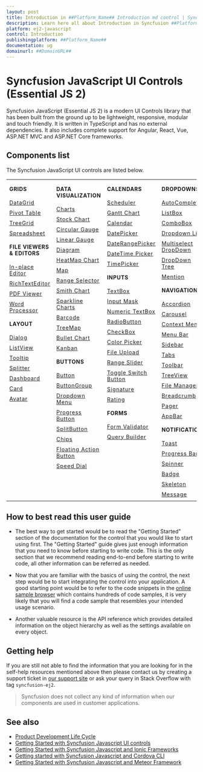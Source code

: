```yaml
---
layout: post
title: Introduction in ##Platform_Name## Introduction md control | Syncfusion
description: Learn here all about Introduction in Syncfusion ##Platform_Name## Introduction md control of Syncfusion Essential JS 2 and more.
platform: ej2-javascript
control: Introduction 
publishingplatform: ##Platform_Name##
documentation: ug
domainurl: ##DomainURL##
---
```


# Syncfusion JavaScript UI Controls (Essential JS 2)

Syncfusion JavaScript (Essential JS 2) is a modern UI Controls library that has been built from the ground up to be lightweight, responsive, modular and touch friendly. It is written in TypeScript and has no external dependencies. It also includes complete support for Angular, React, Vue, ASP.NET MVC and ASP.NET Core frameworks.

## Components list

The Syncfusion JavaScript UI controls are listed below.

<style>
# table
{
border:0 !important;
line-height: 2!important;
}

tr
{
border:0 !important;
}

td
{
border:0 !important;
vertical-align: top;
}

.controlanchorlink
{
text-decoration: none!important;
font-size: 14px!important;
text-align: left!important;
padding: 5px 0px;
letter-spacing: 1px;
}
.controlcategory
{
font-size: 14px!important;
text-align: left!important;
font-weight: bold!important;
letter-spacing: 0.7px;
}
}

</style>

<table id="table" style="border: 0px;">
<tbody>
<colgroup>
<col style="width: 150px">
<col style="width: 180px">
<col style="width: 150px">
<col style="width: 150px">
</colgroup>
</tbody>
<tr>
    <td>
        <div><p class="controlcategory">GRIDS</p></div>
        <div class="controlanchorlink"><a target="_self" href="https://ej2.syncfusion.com/documentation/grid/getting-started/">DataGrid</a></div>
        <div class="controlanchorlink"><a target="_self" href="https://ej2.syncfusion.com/documentation/pivotview/getting-started/">Pivot Table</a></div>
        <div class="controlanchorlink"><a target="_self" href="https://ej2.syncfusion.com/documentation/treegrid/getting-started/">TreeGrid</a></div>
         <div class="controlanchorlink"><a target="_self" href="https://ej2.syncfusion.com/documentation/spreadsheet/getting-started/">Spreadsheet</a></div>
        <div><p class="controlcategory">FILE VIEWERS & EDITORS</p></div>
        <div class="controlanchorlink"><a target="_self" href="https://ej2.syncfusion.com/documentation/in-place-editor/getting-started/">In-place Editor</a></div>
        <div class="controlanchorlink"><a target="_self" href="https://ej2.syncfusion.com/documentation/rich-text-editor/getting-started/">RichTextEditor</a></div>
        <div class="controlanchorlink"><a target="_self" href="https://ej2.syncfusion.com/documentation/pdfviewer/getting-started/">PDF Viewer</a></div>
        <div class="controlanchorlink"><a target="_self" href="https://ej2.syncfusion.com/documentation/document-editor/getting-started/">Word Processor</a></div>
        <div><p class="controlcategory">LAYOUT</p></div>
        <div class="controlanchorlink"><a target="_self" href="https://ej2.syncfusion.com/documentation/dialog/getting-started/">Dialog</a></div>
        <div class="controlanchorlink"><a target="_self" href="https://ej2.syncfusion.com/documentation/listview/getting-started/">ListView</a></div>
        <div class="controlanchorlink"><a target="_self" href="https://ej2.syncfusion.com/documentation/tooltip/getting-started/">Tooltip</a></div>
        <div class="controlanchorlink"><a target="_self" href="https://ej2.syncfusion.com/documentation/splitter/getting-started/">Splitter</a></div>
        <div class="controlanchorlink"><a target="_self" href="https://ej2.syncfusion.com/documentation/dashboard-layout/getting-started/">Dashboard</a></div>
        <div class="controlanchorlink"><a target="_self" href="https://ej2.syncfusion.com/documentation/card/getting-started/">Card</a></div>
        <div class="controlanchorlink"><a target="_self" href="https://ej2.syncfusion.com/documentation/avatar/getting-started/">Avatar</a></div>
    </td>
    <td>
        <div><p class="controlcategory">DATA VISUALIZATION</p></div>
        <div class="controlanchorlink"><a target="_self" href="https://ej2.syncfusion.com/documentation/chart/getting-started/">Charts</a></div>
        <div class="controlanchorlink"><a target="_self" href="https://ej2.syncfusion.com/documentation/stock-chart/getting-started/">Stock Chart</a></div>
        <div class="controlanchorlink"><a target="_self" href="https://ej2.syncfusion.com/documentation/circular-gauge/getting-started/">Circular Gauge</a></div>
        <div class="controlanchorlink"><a target="_self" href="https://ej2.syncfusion.com/documentation/linear-gauge/getting-started/">Linear Gauge</a></div>
        <div class="controlanchorlink"><a target="_self" href="https://ej2.syncfusion.com/documentation/diagram/getting-started/">Diagram </a></div>
        <div class="controlanchorlink"><a target="_self" href="https://ej2.syncfusion.com/documentation/heatmap-chart/getting-started/">HeatMap Chart</a></div>
        <div class="controlanchorlink"><a target="_self" href="https://ej2.syncfusion.com/documentation/maps/getting-started/">Map</a></div>
        <div class="controlanchorlink"><a target="_self" href="https://ej2.syncfusion.com/documentation/range-navigator/getting-started/">Range Selector</a></div>
        <div class="controlanchorlink"><a target="_self" href="https://ej2.syncfusion.com/documentation/smithchart/getting-started/">Smith Chart</a></div>
        <div class="controlanchorlink"><a target="_self" href="https://ej2.syncfusion.com/documentation/sparkline/getting-started/">Sparkline Charts</a></div>
        <div class="controlanchorlink"><a target="_self" href="https://ej2.syncfusion.com/documentation/barcode/getting-started/">Barcode</a></div>
        <div class="controlanchorlink"><a target="_self" href="https://ej2.syncfusion.com/documentation/treemap/getting-started/">TreeMap</a></div>
        <div class="controlanchorlink"><a target="_self" href="https://ej2.syncfusion.com/documentation/bullet-chart/getting-started/">Bullet Chart</a></div>
        <div class="controlanchorlink"><a target="_self" href="https://ej2.syncfusion.com/documentation/kanban/getting-started/">Kanban</a></div>
        <div><p class="controlcategory">BUTTONS</p></div>
        <div class="controlanchorlink"><a target="_self" href="https://ej2.syncfusion.com/documentation/button/getting-started/">Button</a></div>
        <div class="controlanchorlink"><a target="_self" href="https://ej2.syncfusion.com/documentation/button-group/getting-started/">ButtonGroup</a></div>
        <div class="controlanchorlink"><a target="_self" href="https://ej2.syncfusion.com/documentation/drop-down-button/getting-started/">Dropdown Menu</a></div>
        <div class="controlanchorlink"><a target="_self" href="https://ej2.syncfusion.com/documentation/progress-button/getting-started/">Progress Button</a></div>
        <div class="controlanchorlink"><a target="_self" href="https://ej2.syncfusion.com/documentation/split-button/getting-started/">SplitButton</a></div>
        <div class="controlanchorlink"><a target="_self" href="https://ej2.syncfusion.com/documentation/chips/getting-started/">Chips</a></div>
        <div class="controlanchorlink"><a target="_self" href="https://ej2.syncfusion.com/documentation/floating-action-button/getting-started/">Floating Action Button</a></div>
        <div class="controlanchorlink"><a target="_self" href="https://ej2.syncfusion.com/documentation/speed-dial/getting-started/">Speed Dial</a></div>
    </td>
    <td>
        <div><p class="controlcategory">CALENDARS</p></div>
        <div class="controlanchorlink"><a target="_self" href="https://ej2.syncfusion.com/documentation/schedule/getting-started/">Scheduler</a></div>
        <div class="controlanchorlink"><a target="_self" href="https://ej2.syncfusion.com/documentation/gantt/getting-started/">Gantt Chart</a></div>
        <div class="controlanchorlink"><a target="_self" href="https://ej2.syncfusion.com/documentation/calendar/getting-started/">Calendar</a></div>
        <div class="controlanchorlink"><a target="_self" href="https://ej2.syncfusion.com/documentation/datepicker/getting-started/">DatePicker</a></div>
        <div class="controlanchorlink"><a target="_self" href="https://ej2.syncfusion.com/documentation/daterangepicker/getting-started/">DateRangePicker</a></div>
        <div class="controlanchorlink"><a target="_self" href="https://ej2.syncfusion.com/documentation/datetimepicker/getting-started/">DateTime Picker</a></div>
        <div class="controlanchorlink"><a target="_self" href="https://ej2.syncfusion.com/documentation/timepicker/getting-started/">TimePicker</a></div>
        <div><p class="controlcategory">INPUTS</p></div>
        <div class="controlanchorlink"><a target="_self" href="https://ej2.syncfusion.com/documentation/textbox/getting-started/">TextBox</a></div>
        <div class="controlanchorlink"><a target="_self" href="https://ej2.syncfusion.com/documentation/maskedtextbox/getting-started/">Input Mask</a></div>
        <div class="controlanchorlink"><a target="_self" href="https://ej2.syncfusion.com/documentation/numerictextbox/getting-started/">Numeric TextBox</a></div>
        <div class="controlanchorlink"><a target="_self" href="https://ej2.syncfusion.com/documentation/radio-button/getting-started/">RadioButton</a></div>
        <div class="controlanchorlink"><a target="_self" href="https://ej2.syncfusion.com/documentation/check-box/getting-started/">CheckBox</a></div>
        <div class="controlanchorlink"><a target="_self" href="https://ej2.syncfusion.com/documentation/color-picker/getting-started/">Color Picker</a></div>
        <div class="controlanchorlink"><a target="_self" href="https://ej2.syncfusion.com/documentation/uploader/getting-started/">File Upload</a></div>
        <div class="controlanchorlink"><a target="_self" href="https://ej2.syncfusion.com/documentation/range-slider/getting-started/">Range Slider</a></div>
        <div class="controlanchorlink"><a target="_self" href="https://ej2.syncfusion.com/documentation/switch/getting-started/">Toggle Switch Button</a></div>
        <div class="controlanchorlink"><a target="_self" href="https://ej2.syncfusion.com/documentation/signature/getting-started/">Signature</a></div>
        <div class="controlanchorlink"><a target="_self" href="https://ej2.syncfusion.com/documentation/rating/getting-started/">Rating</a></div>
        <div><p class="controlcategory">FORMS</p></div>
        <div class="controlanchorlink"><a target="_self" href="https://ej2.syncfusion.com/documentation/form-validator/validation-rules/">Form Validator</a></div>
        <div class="controlanchorlink"><a target="_self" href="https://ej2.syncfusion.com/documentation/query-builder/getting-started/">Query Builder</a></div>
    </td>
    <td>
        <div><p class="controlcategory">DROPDOWNS</p></div>
        <div class="controlanchorlink"><a target="_self" href="https://ej2.syncfusion.com/documentation/auto-complete/getting-started/">AutoComplete</a></div>
        <div class="controlanchorlink"><a target="_self" href="https://ej2.syncfusion.com/documentation/list-box/getting-started/">ListBox</a></div>
        <div class="controlanchorlink"><a target="_self" href="https://ej2.syncfusion.com/documentation/combo-box/getting-started/">ComboBox</a></div>
        <div class="controlanchorlink"><a target="_self" href="https://ej2.syncfusion.com/documentation/drop-down-list/getting-started/">Dropdown List</a></div>
        <div class="controlanchorlink"><a target="_self" href="https://ej2.syncfusion.com/documentation/multi-select/getting-started/">Multiselect DropDown</a></div>
        <div class="controlanchorlink"><a target="_self" href="https://ej2.syncfusion.com/documentation/drop-down-tree/getting-started/">DropDown Tree</a></div>
        <div class="controlanchorlink"><a target="_self" href="https://ej2.syncfusion.com/documentation/mention/getting-started/">Mention</a></div>
        <div><p class="controlcategory">NAVIGATION</p></div>
        <div class="controlanchorlink"><a target="_self" href="https://ej2.syncfusion.com/documentation/accordion/getting-started/">Accordion</a></div>
         <div class="controlanchorlink"><a target="_self" href="https://ej2.syncfusion.com/documentation/carousel/getting-started/">Carousel</a></div>
        <div class="controlanchorlink"><a target="_self" href="https://ej2.syncfusion.com/documentation/context-menu/getting-started/">Context Menu</a></div>
        <div class="controlanchorlink"><a target="_self" href="https://ej2.syncfusion.com/documentation/menu/getting-started/">Menu Bar</a></div>
        <div class="controlanchorlink"><a target="_self" href="https://ej2.syncfusion.com/documentation/sidebar/getting-started/">Sidebar</a></div>
        <div class="controlanchorlink"><a target="_self" href="https://ej2.syncfusion.com/documentation/tab/getting-started/">Tabs</a></div>
        <div class="controlanchorlink"><a target="_self" href="https://ej2.syncfusion.com/documentation/toolbar/getting-started/">Toolbar</a></div>
        <div class="controlanchorlink"><a target="_self" href="https://ej2.syncfusion.com/documentation/treeview/getting-started/">TreeView</a></div>
        <div class="controlanchorlink"><a target="_self" href="https://ej2.syncfusion.com/documentation/file-manager/getting-started/">File Manager</a></div>
        <div class="controlanchorlink"><a target="_self" href="https://ej2.syncfusion.com/documentation/breadcrumb/getting-started/">Breadcrumb</a></div>
        <div class="controlanchorlink"><a target="_self" href="https://ej2.syncfusion.com/documentation/pager/getting-started/">Pager</a></div>
        <div class="controlanchorlink"><a target="_self" href="https://ej2.syncfusion.com/documentation/appbar/getting-started/">AppBar</a></div>
        <div><p class="controlcategory">NOTIFICATION</p></div>
        <div class="controlanchorlink"><a target="_self" href="https://ej2.syncfusion.com/documentation/toast/getting-started/">Toast</a></div>
        <div class="controlanchorlink"><a target="_self" href="https://ej2.syncfusion.com/documentation/progress-bar/getting-started/">Progress Bar</a></div>
        <div class="controlanchorlink"><a target="_self" href="https://ej2.syncfusion.com/documentation/spinner/getting-started/">Spinner</a></div>
        <div class="controlanchorlink"><a target="_self" href="https://ej2.syncfusion.com/documentation/badge/getting-started/">Badge</a></div>
        <div class="controlanchorlink"><a target="_self" href="https://ej2.syncfusion.com/documentation/skeleton/getting-started/">Skeleton</a></div>
        <div class="controlanchorlink"><a target="_self" href="https://ej2.syncfusion.com/documentation/message/getting-started/">Message</a></div>
    </td>
</tr>
</table>

## How to best read this user guide

* The best way to get started would be to read the "Getting Started" section of the documentation for the control that you would like to start using first. The "Getting Started" guide gives just enough information that you need to know before starting to write code. This is the only section that we recommend reading end-to-end before starting to write code, all other information can be referred as needed.

* Now that you are familiar with the basics of using the control, the next step would be to start integrating the control into your application. A good starting point would be to refer to the code snippets in the [online sample browser](https://ej2.syncfusion.com/demos/)
which contains hundreds of code samples, it is very likely that you will find a code sample that resembles your intended usage scenario.

* Another valuable resource is the API reference which provides detailed information on the object hierarchy as well as the settings available on every object.

## Getting help

If you are still not able to find the information that you are looking for in the self-help resources mentioned above then please contact us by creating a support ticket in [our support site](https://syncfusion.com/support) or ask your query in Stack Overflow with tag `syncfusion-ej2`.

> Syncfusion does not collect any kind of information when our components are used in customer applications.

## See also

* [Product Development Life Cycle](https://www.syncfusion.com/support/product-lifecycle/)
* [Getting Started with Syncfusion Javascript UI controls](https://ej2.syncfusion.com/documentation/getting-started/quick-start/)
* [Getting Started with Syncfusion Javascript and Ionic Frameworks](https://ej2.syncfusion.com/documentation/getting-started/ionic/)
* [Getting started with Syncfusion Javascript and Cordova CLI](https://ej2.syncfusion.com/documentation/getting-started/cordova/)
* [Getting Started with Syncfusion Javascript and Meteor Framework](https://ej2.syncfusion.com/documentation/getting-started/meteor/)